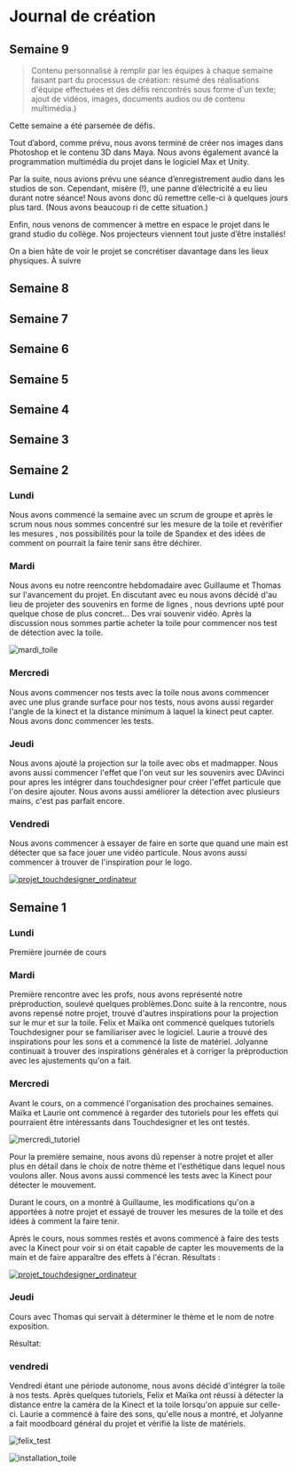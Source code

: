 

# Journal de création

## Semaine 9
> Contenu personnalisé à remplir par les équipes à chaque semaine faisant part du processus de création: résumé des réalisations d'équipe effectuées et des défis rencontrés sous forme d'un texte; ajout de vidéos, images, documents audios ou de contenu multimédia.)


Cette semaine a été parsemée de défis.


Tout d’abord, comme prévu, nous avons terminé de créer nos images dans Photoshop et le contenu 3D dans Maya. Nous avons également avancé la programmation multimédia du projet dans le logiciel Max et Unity.


Par la suite, nous avions prévu une séance d’enregistrement audio dans les studios de son. Cependant, misère (!), une panne d’électricité a eu lieu durant notre séance! Nous avons donc dû remettre celle-ci à quelques jours plus tard. (Nous avons beaucoup ri de cette situation.)

Enfin, nous venons de commencer à mettre en espace le projet dans le grand studio du collège. Nos projecteurs viennent tout juste d’être installés! 


On a bien hâte de voir le projet se concrétiser davantage dans les lieux physiques. À suivre



## Semaine 8

## Semaine 7

## Semaine 6

## Semaine 5

## Semaine 4

## Semaine 3

## Semaine 2
### Lundi 

Nous avons commencé la semaine avec un scrum de groupe et après le scrum nous nous sommes concentré sur les mesure de la toile et revérifier les mesures , nos possibilités pour la toile de Spandex et des idées de comment on pourrait la faire tenir sans être déchirer. 

### Mardi 

Nous avons eu notre reencontre hebdomadaire avec Guillaume et Thomas sur l'avancement du projet. En discutant avec eu nous avons décidé d'au lieu de projeter des souvenirs en forme de lignes , nous devrions upté pour quelque chose de plus concret... Des vrai souvenir vidéo. Après la discussion nous sommes partie acheter la toile pour commencer nos test de détection avec la toile.

![mardi_toile](https://github.com/TIM-Celestia/Rhizomatique/assets/113621167/b6edb488-5eaf-43c6-87b5-ec81dbff6ead)

### Mercredi
Nous avons commencer nos tests avec la toile nous avons commencer avec une plus grande surface pour nos tests, nous avons aussi regarder l'angle de la kinect et la distance minimum à laquel la kinect peut capter. Nous avons donc commencer les tests.

### Jeudi
Nous avons ajouté la projection sur la toile avec obs et madmapper. Nous avons aussi commencer l'effet que l'on veut sur les souvenirs avec DAvinci pour apres les intégrer dans touchdesigner pour créer l'effet particule que l'on desire ajouter. Nous avons aussi améliorer la détection avec plusieurs mains, c'est pas parfait encore.


### Vendredi 
Nous avons commencer à essayer de faire en sorte que quand une main est détecter que sa face jouer une vidéo particule. Nous avons aussi commencer à trouver de l'inspiration pour le logo.

[![projet_touchdesigner_ordinateur](https://github.com/TIM-Celestia/Celestia/assets/113621167/c165c661-39f7-445b-9d69-c1f417d78e03)](https://youtu.be/0W7KPN2MkoA)
## Semaine 1

### Lundi 

Première journée de cours 

### Mardi 
Première rencontre avec les profs, nous avons représenté notre préproduction, soulevé quelques problèmes.Donc suite à la rencontre, nous avons repensé notre projet,  trouvé d'autres inspirations pour la projection sur le mur et sur la toile. Felix et Maïka ont commencé quelques tutoriels Touchdesigner pour se familiariser avec le logiciel. Laurie a trouvé des inspirations pour les sons et a commencé la liste de matériel. Jolyanne continuait à trouver des inspirations générales et à corriger la préproduction avec les ajustements qu'on a fait.

### Mercredi
Avant le cours, on a commencé l'organisation des prochaines semaines. Maïka et Laurie ont commencé à regarder des tutoriels pour les effets qui pourraient être intéressants dans Touchdesigner et les ont testés.

![mercredi_tutoriel](https://github.com/TIM-Celestia/Celestia/assets/113621167/5fe99c24-265c-46c4-8061-3df966fdfba7)


Pour la première semaine, nous avons dû repenser à notre projet et aller plus en détail dans le choix de notre thème et l'esthétique dans lequel nous voulons aller. Nous avons aussi commencé les tests avec la Kinect pour détecter le mouvement.
 
Durant le cours, on a montré à Guillaume, les modifications qu'on a apportées à notre projet et essayé de trouver les mesures de la toile et des idées à comment la faire tenir.

Après le cours, nous sommes restés et avons commencé à faire des tests avec la Kinect pour voir si on était capable de capter les mouvements de la main et de faire apparaître des effets à l'écran.
Résultats : 

[![projet_touchdesigner_ordinateur](https://github.com/TIM-Celestia/Celestia/assets/113621167/c165c661-39f7-445b-9d69-c1f417d78e03)](https://youtu.be/-pw7Mnlt3s4 )

### Jeudi 

Cours avec Thomas qui servait à déterminer le thème et le nom de notre exposition.

Résultat:


### vendredi 

Vendredi étant une période autonome, nous avons décidé d'intégrer la toile à nos tests. Après quelques tutoriels, Felix et Maïka ont réussi à détecter la distance entre la caméra de la Kinect et la toile lorsqu'on appuie sur celle-ci. Laurie a commencé à faire des sons, qu'elle nous a montré, et Jolyanne a fait moodboard général du projet et vérifié la liste de matériels.

![felix_test](https://github.com/TIM-Celestia/Celestia/assets/113621167/5a97e9ab-cefa-4514-b3d7-f6fd1375cc0c)

![installation_toile](https://github.com/TIM-Celestia/Celestia/assets/113621167/2ecdf2d4-3648-4910-8d4c-b41e8338f1a8)












